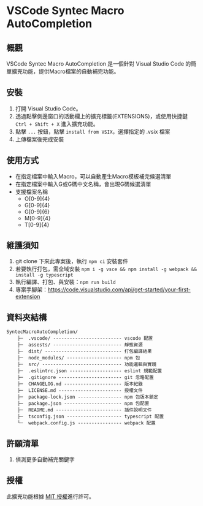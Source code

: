 # VSCode Syntec Macro AutoCompletion

## 概觀

VSCode Syntec Macro AutoCompletion 是一個針對 Visual Studio Code 的簡單擴充功能，提供Macro檔案的自動補完功能。

## 安裝

1. 打開 Visual Studio Code。
2. 透過點擊側邊窗口的活動欄上的擴充標籤(EXTENSIONS)，或使用快捷鍵 `Ctrl + Shift + X` 進入擴充功能。
3. 點擊 `...` 按鈕，點擊 `install from VSIX`，選擇指定的 .vsix 檔案
4. 上傳檔案後完成安裝

## 使用方式

* 在指定檔案中輸入Macro，可以自動產生Macro模板補完候選清單
* 在指定檔案中輸入G或G碼中文名稱，會出現G碼候選清單
* 支援檔案名稱
  * O[0-9]{4}
  * G[0-9]{4}
  * G[0-9]{6}
  * M[0-9]{4}
  * T[0-9]{4}

## 維護須知

1. git clone 下來此專案後，執行 `npm ci` 安裝套件
2. 若要執行打包，需全域安裝 `npm i -g vsce && npm install -g webpack && install -g typescript `
3. 執行編譯、打包、與安裝：`npm run build`
4. 專案手腳架：https://code.visualstudio.com/api/get-started/your-first-extension

## 資料夾結構

```plain
SyntecMacroAutoCompletion/
    ├─  .vscode/ ------------------------- vscode 配置
    ├─  assests/ ------------------------- 靜態資源
    ├─  dist/ ---------------------------- 打包編譯結果
    ├─  node_modules/ -------------------- npm 包
    ├─  src/ ----------------------------- 功能邏輯與實踐
    ├─  .eslintrc.json ------------------- eslint 規範配置
    ├─  .gitignore ----------------------- git 忽略配置
    ├─  CHANGELOG.md --------------------- 版本紀錄
    ├─  LICENSE.md ----------------------- 授權文件
    ├─  package-lock.json ---------------- npm 包版本鎖定
    ├─  package.json --------------------- npm 包配置
    ├─  README.md ------------------------ 插件說明文件
    ├─  tsconfig.json -------------------- typescript 配置
    └─  webpack.config.js ---------------- webpack 配置
```

## 許願清單

1. 偵測更多自動補完關鍵字

## 授權

此擴充功能根據 [MIT 授權](LICENSE.md)進行許可。
